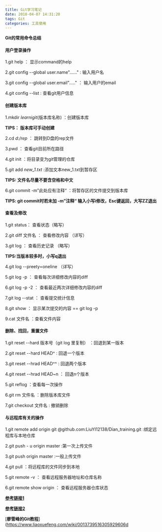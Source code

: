 ```yaml
---
title: Git学习笔记
date: 2018-04-07 14:31:20
tags: Git
categories: 工具使用
---
```


**Git的常用命令总结**
<!--more--> 
#### 用户登录操作

1.git help ：   显示command的help

2.git config --global user.name"......"  : 输入用户名

3.git config --global user.email"....."  ： 输入用户的email

4.git config --list :  查看git用户信息

#### 创建版本库

1.mkdir  *learnigit*(版本库名称)  ：创建版本库

**TIPS：  版本库可手动创建**

2.cd *d:/rep* ： 跳转到D盘的rep文件

3.pwd ： 查看git目前所在路径

4.git init  ：将目录变为git管理的仓库

5.git add *new_1.txt*  :添加文本new_1.txt到暂存区

**TIPS: 文件名尽量不要含空格和中文**

6.git commit -m”此处应有注释“   ：将暂存区的文件提交到版本库

**TIPS: git commit时若未加 -m”注释“ 输入小写i修改，Esc键返回，大写ZZ退出**


#### 查看及修改

1.git status： 查看状态（略写）

2.git diff 文件名 ： 查看修改内容 （详写）

3.git log ： 查看历史记录 （略写）

**TIPS:当版本较多时，小写q退出**

4.git log --preety=oneline  （详写）

5.git log -p ： 查看每次详细修改内容的diff

6.git log -p -2 ： 查看最近两次详细修改内容的diff

7.git log --stat ： 查看提交统计信息

8.git show ： 显示某次提交的内容  == git log -p

9.cat 文件名 ：查看文件内容


#### 删除、找回，重置文件

1.git reset --hard 版本号（git log 里复制） ：回退到某一版本

2.git reset --hard HEAD^  : 回退一个版本

3.git reset --hrad HEAD^^ : 回退两个版本

4.git reset --hrad HEAD~n ： 回退n个版本

5.git reflog ：查看每一次操作

6.git rm 文件名 ：删除版本库文件

7.git checkout 文件名 : 撤销删除



#### 与远程库有关的操作

1.git remote add origin git @github.com:LiuYI12138/Dian_training.git :绑定远程库与本地仓库

2.git push - u origin master :第一次上传文件

3.git push origin master :一般上传文件

4.git pull ：将远程库的文件同步到本地

5.git remote -v ： 查看远程服务器地址和仓库名称

6.git remote show origin ： 查看远程服务器仓库状态


[**参考链接1**](http://www.mamicode.com/info-detail-1425456.html)

[**参考链接2**](https://www.cnblogs.com/cspku/articles/Git_cmds.html)

[**廖雪峰的Git教程**](https://www.liaoxuefeng.com/wiki/0013739516305929606d